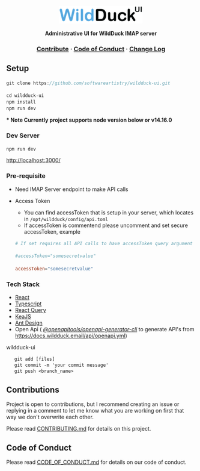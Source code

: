 <p align="center">
    <img src="./src/assets/icons/wildduck.png" alt="WildDuck UI logo" />
</p>

<p align="center">
  <strong>Administrative UI for WildDuck IMAP server</strong>
</p>

<h3 align="center">
  <a href="./CONTRIBUTING.md">Contribute</a>
  <span> · </span>
  <a href="./CODE_OF_CONDUCT.md">Code of Conduct</a>
  <span> · </span>
  <a href="./CHANGELOG.md">Change Log</a>
</h3>

## Setup

```js
git clone https://github.com/softwareartistry/wildduck-ui.git

cd wildduck-ui
npm install
npm run dev

```

<strong> \* Note Currently project supports node version below or v14.16.0 </strong>

### Dev Server

`npm run dev`

<http://localhost:3000/>

### Pre-requisite

-   Need IMAP Server endpoint to make API calls
-   Access Token

    -   You can find accessToken that is setup in your server, which locates in `/opt/wildduck/config/api.toml`
    -   If accessToken is commentend please uncomment and set secure accessToken, example

    ```toml
    # If set requires all API calls to have accessToken query argument with that value

    #accessToken="somesecretvalue"

    accessToken="somesecretvalue"
    ```

### Tech Stack

-   [React](https://reactjs.org/)
-   [Typescript](https://www.typescriptlang.org/)
-   [React Query](https://react-query.tanstack.com/)
-   [KeaJS](https://kea.js.org/)
-   [Ant Design](https://ant.design/)
-   Open Api ( [_@openapitools/openapi-generator-cli_](https://github.com/OpenAPITools/openapi-generator-cli) to
    generate API's from https://docs.wildduck.email/api/openapi.yml)

wildduck-ui

```shell
   git add [files]
   git commit -m 'your commit message'
   git push <branch_name>
```

## Contributions

Project is open to contributions, but I recommend creating an issue or replying in a comment to let me know what you are
working on first that way we don't overwrite each other.

Please read [CONTRIBUTING.md](./CONTRIBUTING.md) for details on this project.

## Code of Conduct

Please read [CODE_OF_CONDUCT.md](./CODE_OF_CONDUCT.md) for details on our code of conduct.
